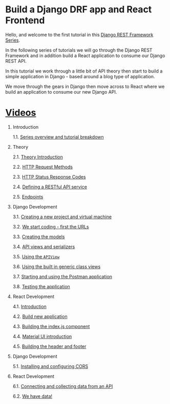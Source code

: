 # Build a Django DRF app and React Frontend

Hello, and welcome to the  first tutorial in this [Django REST Framework Series](https://www.youtube.com/playlist?list=PLOLrQ9Pn6caw0PjVwymNc64NkUNbZlhFw).

In the following series of tutorials we will go through the Django REST Framework and in addition build a React application to consume our Django REST API.

In this tutorial we work through a little bit of API theory then start to build a simple application in Django - based around a blog type of application.

We move through the gears in Django then move across to React where we build an application to consume our new Django API.

# [Videos](https://www.youtube.com/watch?v=soxd_xdHR0o&list=PLOLrQ9Pn6caw0PjVwymNc64NkUNbZlhFw)

  1. Introduction

      1.1. [Series overview and tutorial breakdown](https://www.youtube.com/watch?v=soxd_xdHR0o&t=00h00m00s)

  2. Theory

      2.1. [Theory Introduction](https://www.youtube.com/watch?v=soxd_xdHR0o&t=00h03m40s)
      
      2.2. [HTTP Request Methods](https://www.youtube.com/watch?v=soxd_xdHR0o&t=00h14m31s)

      2.3. [HTTP Status Response Codes](https://www.youtube.com/watch?v=soxd_xdHR0o&t=00h16m29s)
      
      2.4. [Defining a RESTful API service](https://www.youtube.com/watch?v=soxd_xdHR0o&t=00h20m05s)
      
      2.5. [Endpoints](https://www.youtube.com/watch?v=soxd_xdHR0o&t=00h27m16s)

  3. Django Development

      3.1. [Creating a new project and virtual machine](https://www.youtube.com/watch?v=soxd_xdHR0o&t=00h31m37s)
      
      3.2. [We start coding - first the URLs](https://www.youtube.com/watch?v=soxd_xdHR0o&t=00h35m37s)
      
      3.3. [Creating the models](https://www.youtube.com/watch?v=soxd_xdHR0o&t=00h41m03s)
      
      3.4. [API views and serializers](https://www.youtube.com/watch?v=soxd_xdHR0o&t=00h51m02s)
      
      3.5. [Using the `APIView`](https://www.youtube.com/watch?v=soxd_xdHR0o&t=01h00m15s)
      
      3.6. [Using the built in generic class views](https://www.youtube.com/watch?v=soxd_xdHR0o&t=01h07m02s)
      
      3.7. [Starting and using the Postman application](https://www.youtube.com/watch?v=soxd_xdHR0o&t=01h12m19s)
      
      3.8. [Testing the application](https://www.youtube.com/watch?v=soxd_xdHR0o&t=01h13m41s)


  4. React Development

     4.1. [Introduction](https://www.youtube.com/watch?v=soxd_xdHR0o&t=01h31m56s)

     4.2. [Build new application](https://www.youtube.com/watch?v=soxd_xdHR0o&t=01h32m44s)

     4.3. [Building the index.js component](https://www.youtube.com/watch?v=soxd_xdHR0o&t=01h36m28s)

     4.4. [Material UI introduction](https://www.youtube.com/watch?v=soxd_xdHR0o&t=01h41m01s)

     4.5. [Building the header and footer](https://www.youtube.com/watch?v=soxd_xdHR0o&t=01h43m00s)

   5. Django Development
     
      5.1. [Installing and configuring CORS](https://www.youtube.com/watch?v=soxd_xdHR0o&t=01h53m19s)

   6. React Development

      6.1. [Connecting and collecting data from an API](https://www.youtube.com/watch?v=soxd_xdHR0o&t=01h56m43s)
      
      6.2. [We have data!](https://www.youtube.com/watch?v=soxd_xdHR0o&t=02h12m44s)

